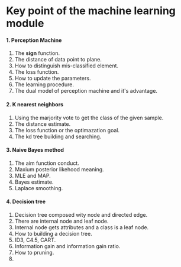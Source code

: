 # Key point of the machine learning module

#### 1. Perception Machine
1. The **sign** function.
2. The distance of data point to plane.
3. How to distinguish mis-classified element.
4. The loss function.
5. How to update the parameters.
6. The learning procedure.
7. The dual model of perception machine and it's advantage.

#### 2. K nearest neighbors
1. Using the marjority vote to get the class of the given sample.
2. The distance estimate.
3. The loss function or the optimazation goal.
4. The kd tree building and searching.

#### 3. Naive Bayes method
1. The aim function conduct.
2. Maxium posterior likehood meaning.
3. MLE and MAP.
4. Bayes estimate.
5. Laplace smoothing.

#### 4. Decision tree
1. Decision tree composed wity node and directed edge.
2. There are internal node and leaf node.
3. Internal node gets attributes and a class is a leaf node.
4. How to building a decision tree.
5. ID3, C4.5, CART.
6. Information gain and information gain ratio.
7. How to pruning.
8. 
